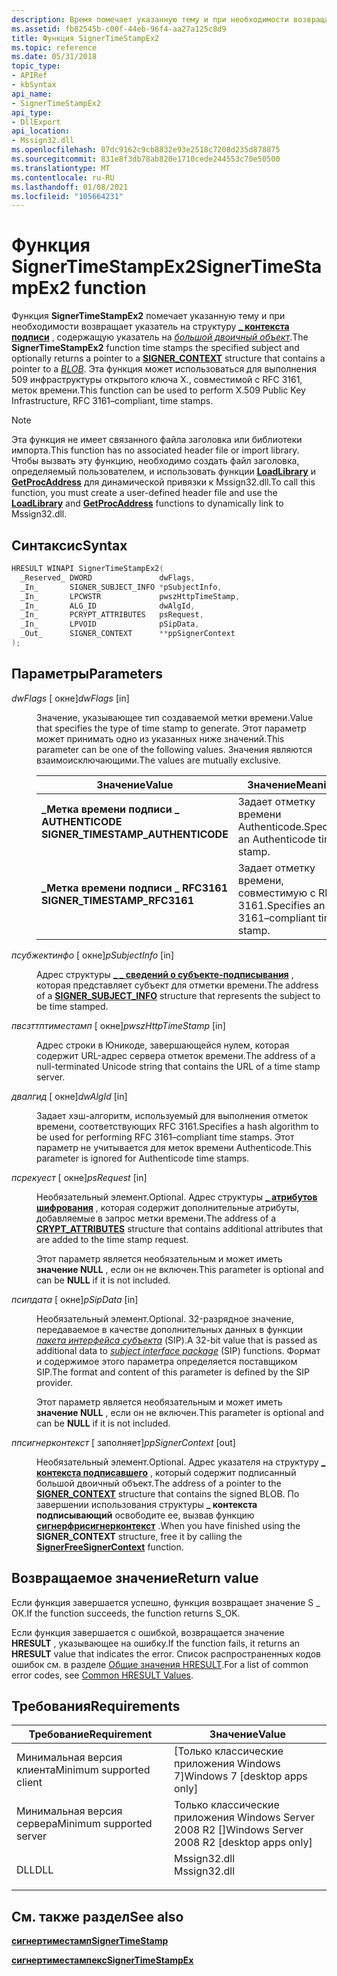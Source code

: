 ```yaml
---
description: Время помечает указанную тему и при необходимости возвращает указатель на \_ структуру контекста подписи, содержащую указатель на большой двоичный объект. Эта функция может использоваться для выполнения инфраструктуры открытого ключа X. 509, RFC 3161&\# 8211; совместимые метки времени.
ms.assetid: fb82545b-c00f-44eb-96f4-aa27a125c8d9
title: Функция SignerTimeStampEx2
ms.topic: reference
ms.date: 05/31/2018
topic_type:
- APIRef
- kbSyntax
api_name:
- SignerTimeStampEx2
api_type:
- DllExport
api_location:
- Mssign32.dll
ms.openlocfilehash: 07dc9162c9cb8832e93e2518c7208d235d878875
ms.sourcegitcommit: 831e8f3db78ab820e1710cede244553c70e50500
ms.translationtype: MT
ms.contentlocale: ru-RU
ms.lasthandoff: 01/08/2021
ms.locfileid: "105664231"
---
```

# <a name="signertimestampex2-function"></a><span data-ttu-id="e59f0-104">Функция SignerTimeStampEx2</span><span class="sxs-lookup"><span data-stu-id="e59f0-104">SignerTimeStampEx2 function</span></span>

<span data-ttu-id="e59f0-105">Функция **SignerTimeStampEx2** помечает указанную тему и при необходимости возвращает указатель на структуру [**\_ контекста подписи**](signer-context.md) , содержащую указатель на [*большой двоичный объект*](../secgloss/b-gly.md).</span><span class="sxs-lookup"><span data-stu-id="e59f0-105">The **SignerTimeStampEx2** function time stamps the specified subject and optionally returns a pointer to a [**SIGNER\_CONTEXT**](signer-context.md) structure that contains a pointer to a [*BLOB*](../secgloss/b-gly.md).</span></span> <span data-ttu-id="e59f0-106">Эта функция может использоваться для выполнения 509 инфраструктуры открытого ключа X., совместимой с RFC 3161, меток времени.</span><span class="sxs-lookup"><span data-stu-id="e59f0-106">This function can be used to perform X.509 Public Key Infrastructure, RFC 3161–compliant, time stamps.</span></span>

> [!Note]  
> <span data-ttu-id="e59f0-107">Эта функция не имеет связанного файла заголовка или библиотеки импорта.</span><span class="sxs-lookup"><span data-stu-id="e59f0-107">This function has no associated header file or import library.</span></span> <span data-ttu-id="e59f0-108">Чтобы вызвать эту функцию, необходимо создать файл заголовка, определяемый пользователем, и использовать функции [**LoadLibrary**](/windows/win32/api/libloaderapi/nf-libloaderapi-loadlibrarya) и [**GetProcAddress**](/windows/win32/api/libloaderapi/nf-libloaderapi-getprocaddress) для динамической привязки к Mssign32.dll.</span><span class="sxs-lookup"><span data-stu-id="e59f0-108">To call this function, you must create a user-defined header file and use the [**LoadLibrary**](/windows/win32/api/libloaderapi/nf-libloaderapi-loadlibrarya) and [**GetProcAddress**](/windows/win32/api/libloaderapi/nf-libloaderapi-getprocaddress) functions to dynamically link to Mssign32.dll.</span></span>

 

## <a name="syntax"></a><span data-ttu-id="e59f0-109">Синтаксис</span><span class="sxs-lookup"><span data-stu-id="e59f0-109">Syntax</span></span>


```C++
HRESULT WINAPI SignerTimeStampEx2(
  _Reserved_ DWORD               dwFlags,
  _In_       SIGNER_SUBJECT_INFO *pSubjectInfo,
  _In_       LPCWSTR             pwszHttpTimeStamp,
  _In_       ALG_ID              dwAlgId,
  _In_       PCRYPT_ATTRIBUTES   psRequest,
  _In_       LPVOID              pSipData,
  _Out_      SIGNER_CONTEXT      **ppSignerContext 
);
```



## <a name="parameters"></a><span data-ttu-id="e59f0-110">Параметры</span><span class="sxs-lookup"><span data-stu-id="e59f0-110">Parameters</span></span>

<dl> <dt>

<span data-ttu-id="e59f0-111">*dwFlags* \[ окне\]</span><span class="sxs-lookup"><span data-stu-id="e59f0-111">*dwFlags* \[in\]</span></span>
</dt> <dd>

<span data-ttu-id="e59f0-112">Значение, указывающее тип создаваемой метки времени.</span><span class="sxs-lookup"><span data-stu-id="e59f0-112">Value that specifies the type of time stamp to generate.</span></span> <span data-ttu-id="e59f0-113">Этот параметр может принимать одно из указанных ниже значений.</span><span class="sxs-lookup"><span data-stu-id="e59f0-113">This parameter can be one of the following values.</span></span> <span data-ttu-id="e59f0-114">Значения являются взаимоисключающими.</span><span class="sxs-lookup"><span data-stu-id="e59f0-114">The values are mutually exclusive.</span></span>



| <span data-ttu-id="e59f0-115">Значение</span><span class="sxs-lookup"><span data-stu-id="e59f0-115">Value</span></span>                                                                                                                                                                                                          | <span data-ttu-id="e59f0-116">Значение</span><span class="sxs-lookup"><span data-stu-id="e59f0-116">Meaning</span></span>                                                |
|----------------------------------------------------------------------------------------------------------------------------------------------------------------------------------------------------------------|--------------------------------------------------------|
| <span id="SIGNER_TIMESTAMP_AUTHENTICODE"></span><span id="signer_timestamp_authenticode"></span><dl> <span data-ttu-id="e59f0-117"><dt>**\_Метка времени подписи \_ AUTHENTICODE**</dt></span><span class="sxs-lookup"><span data-stu-id="e59f0-117"><dt>**SIGNER\_TIMESTAMP\_AUTHENTICODE**</dt></span></span> </dl> | <span data-ttu-id="e59f0-118">Задает отметку времени Authenticode.</span><span class="sxs-lookup"><span data-stu-id="e59f0-118">Specifies an Authenticode time stamp.</span></span><br/>       |
| <span id="SIGNER_TIMESTAMP_RFC3161"></span><span id="signer_timestamp_rfc3161"></span><dl> <span data-ttu-id="e59f0-119"><dt>**\_Метка времени подписи \_ RFC3161**</dt></span><span class="sxs-lookup"><span data-stu-id="e59f0-119"><dt>**SIGNER\_TIMESTAMP\_RFC3161**</dt></span></span> </dl>                | <span data-ttu-id="e59f0-120">Задает отметку времени, совместимую с RFC 3161.</span><span class="sxs-lookup"><span data-stu-id="e59f0-120">Specifies an RFC 3161–compliant time stamp.</span></span><br/> |



 

</dd> <dt>

<span data-ttu-id="e59f0-121">*псубжектинфо* \[ окне\]</span><span class="sxs-lookup"><span data-stu-id="e59f0-121">*pSubjectInfo* \[in\]</span></span>
</dt> <dd>

<span data-ttu-id="e59f0-122">Адрес структуры [**\_ \_ сведений о субъекте-подписывания**](signer-subject-info.md) , которая представляет субъект для отметки времени.</span><span class="sxs-lookup"><span data-stu-id="e59f0-122">The address of a [**SIGNER\_SUBJECT\_INFO**](signer-subject-info.md) structure that represents the subject to be time stamped.</span></span>

</dd> <dt>

<span data-ttu-id="e59f0-123">*пвсзттптиместамп* \[ окне\]</span><span class="sxs-lookup"><span data-stu-id="e59f0-123">*pwszHttpTimeStamp* \[in\]</span></span>
</dt> <dd>

<span data-ttu-id="e59f0-124">Адрес строки в Юникоде, завершающейся нулем, которая содержит URL-адрес сервера отметок времени.</span><span class="sxs-lookup"><span data-stu-id="e59f0-124">The address of a null-terminated Unicode string that contains the URL of a time stamp server.</span></span>

</dd> <dt>

<span data-ttu-id="e59f0-125">*двалгид* \[ окне\]</span><span class="sxs-lookup"><span data-stu-id="e59f0-125">*dwAlgId* \[in\]</span></span>
</dt> <dd>

<span data-ttu-id="e59f0-126">Задает хэш-алгоритм, используемый для выполнения отметок времени, соответствующих RFC 3161.</span><span class="sxs-lookup"><span data-stu-id="e59f0-126">Specifies a hash algorithm to be used for performing RFC 3161–compliant time stamps.</span></span> <span data-ttu-id="e59f0-127">Этот параметр не учитывается для меток времени Authenticode.</span><span class="sxs-lookup"><span data-stu-id="e59f0-127">This parameter is ignored for Authenticode time stamps.</span></span>

</dd> <dt>

<span data-ttu-id="e59f0-128">*псрекуест* \[ окне\]</span><span class="sxs-lookup"><span data-stu-id="e59f0-128">*psRequest* \[in\]</span></span>
</dt> <dd>

<span data-ttu-id="e59f0-129">Необязательный элемент.</span><span class="sxs-lookup"><span data-stu-id="e59f0-129">Optional.</span></span> <span data-ttu-id="e59f0-130">Адрес структуры [**\_ атрибутов шифрования**](/windows/desktop/api/Wincrypt/ns-wincrypt-crypt_attributes) , которая содержит дополнительные атрибуты, добавляемые в запрос метки времени.</span><span class="sxs-lookup"><span data-stu-id="e59f0-130">The address of a [**CRYPT\_ATTRIBUTES**](/windows/desktop/api/Wincrypt/ns-wincrypt-crypt_attributes) structure that contains additional attributes that are added to the time stamp request.</span></span>

<span data-ttu-id="e59f0-131">Этот параметр является необязательным и может иметь **значение NULL** , если он не включен.</span><span class="sxs-lookup"><span data-stu-id="e59f0-131">This parameter is optional and can be **NULL** if it is not included.</span></span>

</dd> <dt>

<span data-ttu-id="e59f0-132">*псипдата* \[ окне\]</span><span class="sxs-lookup"><span data-stu-id="e59f0-132">*pSipData* \[in\]</span></span>
</dt> <dd>

<span data-ttu-id="e59f0-133">Необязательный элемент.</span><span class="sxs-lookup"><span data-stu-id="e59f0-133">Optional.</span></span> <span data-ttu-id="e59f0-134">32-разрядное значение, передаваемое в качестве дополнительных данных в функции [*пакета интерфейса субъекта*](../secgloss/s-gly.md) (SIP).</span><span class="sxs-lookup"><span data-stu-id="e59f0-134">A 32-bit value that is passed as additional data to [*subject interface package*](../secgloss/s-gly.md) (SIP) functions.</span></span> <span data-ttu-id="e59f0-135">Формат и содержимое этого параметра определяется поставщиком SIP.</span><span class="sxs-lookup"><span data-stu-id="e59f0-135">The format and content of this parameter is defined by the SIP provider.</span></span>

<span data-ttu-id="e59f0-136">Этот параметр является необязательным и может иметь **значение NULL** , если он не включен.</span><span class="sxs-lookup"><span data-stu-id="e59f0-136">This parameter is optional and can be **NULL** if it is not included.</span></span>

</dd> <dt>

<span data-ttu-id="e59f0-137">*ппсигнерконтекст* \[ заполняет\]</span><span class="sxs-lookup"><span data-stu-id="e59f0-137">*ppSignerContext* \[out\]</span></span>
</dt> <dd>

<span data-ttu-id="e59f0-138">Необязательный элемент.</span><span class="sxs-lookup"><span data-stu-id="e59f0-138">Optional.</span></span> <span data-ttu-id="e59f0-139">Адрес указателя на структуру [**\_ контекста подписавшего**](signer-context.md) , который содержит подписанный большой двоичный объект.</span><span class="sxs-lookup"><span data-stu-id="e59f0-139">The address of a pointer to the [**SIGNER\_CONTEXT**](signer-context.md) structure that contains the signed BLOB.</span></span> <span data-ttu-id="e59f0-140">По завершении использования структуры **\_ контекста подписывающий** освободите ее, вызвав функцию [**сигнерфрисигнерконтекст**](signerfreesignercontext.md) .</span><span class="sxs-lookup"><span data-stu-id="e59f0-140">When you have finished using the **SIGNER\_CONTEXT** structure, free it by calling the [**SignerFreeSignerContext**](signerfreesignercontext.md) function.</span></span>

</dd> </dl>

## <a name="return-value"></a><span data-ttu-id="e59f0-141">Возвращаемое значение</span><span class="sxs-lookup"><span data-stu-id="e59f0-141">Return value</span></span>

<span data-ttu-id="e59f0-142">Если функция завершается успешно, функция возвращает значение S \_ ОК.</span><span class="sxs-lookup"><span data-stu-id="e59f0-142">If the function succeeds, the function returns S\_OK.</span></span>

<span data-ttu-id="e59f0-143">Если функция завершается с ошибкой, возвращается значение **HRESULT** , указывающее на ошибку.</span><span class="sxs-lookup"><span data-stu-id="e59f0-143">If the function fails, it returns an **HRESULT** value that indicates the error.</span></span> <span data-ttu-id="e59f0-144">Список распространенных кодов ошибок см. в разделе [Общие значения HRESULT](common-hresult-values.md).</span><span class="sxs-lookup"><span data-stu-id="e59f0-144">For a list of common error codes, see [Common HRESULT Values](common-hresult-values.md).</span></span>

## <a name="requirements"></a><span data-ttu-id="e59f0-145">Требования</span><span class="sxs-lookup"><span data-stu-id="e59f0-145">Requirements</span></span>



| <span data-ttu-id="e59f0-146">Требование</span><span class="sxs-lookup"><span data-stu-id="e59f0-146">Requirement</span></span> | <span data-ttu-id="e59f0-147">Значение</span><span class="sxs-lookup"><span data-stu-id="e59f0-147">Value</span></span> |
|-------------------------------------|-----------------------------------------------------------------------------------------|
| <span data-ttu-id="e59f0-148">Минимальная версия клиента</span><span class="sxs-lookup"><span data-stu-id="e59f0-148">Minimum supported client</span></span><br/> | <span data-ttu-id="e59f0-149">\[Только классические приложения Windows 7\]</span><span class="sxs-lookup"><span data-stu-id="e59f0-149">Windows 7 \[desktop apps only\]</span></span><br/>                                              |
| <span data-ttu-id="e59f0-150">Минимальная версия сервера</span><span class="sxs-lookup"><span data-stu-id="e59f0-150">Minimum supported server</span></span><br/> | <span data-ttu-id="e59f0-151">Только классические приложения Windows Server 2008 R2 \[\]</span><span class="sxs-lookup"><span data-stu-id="e59f0-151">Windows Server 2008 R2 \[desktop apps only\]</span></span><br/>                                 |
| <span data-ttu-id="e59f0-152">DLL</span><span class="sxs-lookup"><span data-stu-id="e59f0-152">DLL</span></span><br/>                      | <dl> <span data-ttu-id="e59f0-153"><dt>Mssign32.dll</dt></span><span class="sxs-lookup"><span data-stu-id="e59f0-153"><dt>Mssign32.dll</dt></span></span> </dl> |



## <a name="see-also"></a><span data-ttu-id="e59f0-154">См. также раздел</span><span class="sxs-lookup"><span data-stu-id="e59f0-154">See also</span></span>

<dl> <dt>

[<span data-ttu-id="e59f0-155">**сигнертиместамп**</span><span class="sxs-lookup"><span data-stu-id="e59f0-155">**SignerTimeStamp**</span></span>](signertimestamp.md)
</dt> <dt>

[<span data-ttu-id="e59f0-156">**сигнертиместампекс**</span><span class="sxs-lookup"><span data-stu-id="e59f0-156">**SignerTimeStampEx**</span></span>](signertimestampex.md)
</dt> </dl>

 

 
